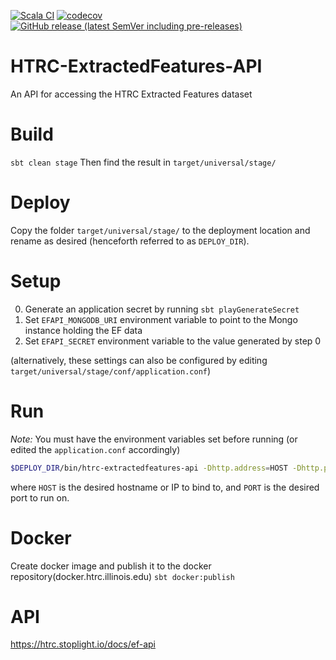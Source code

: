 [![Scala CI](https://github.com/htrc/HTRC-EF-API/actions/workflows/ci.yml/badge.svg)](https://github.com/htrc/HTRC-EF-API/actions/workflows/ci.yml)
[![codecov](https://codecov.io/gh/htrc/HTRC-EF-API/graph/badge.svg?token=SHgcExcM7o)](https://codecov.io/gh/htrc/HTRC-EF-API)
[![GitHub release (latest SemVer including pre-releases)](https://img.shields.io/github/v/release/htrc/HTRC-EF-API?include_prereleases&sort=semver)](https://github.com/htrc/HTRC-EF-API/releases/latest)

# HTRC-ExtractedFeatures-API
An API for accessing the HTRC Extracted Features dataset

# Build
`sbt clean stage`
Then find the result in `target/universal/stage/`

# Deploy
Copy the folder `target/universal/stage/` to the deployment location and rename as desired (henceforth referred to as `DEPLOY_DIR`).

# Setup
0. Generate an application secret by running `sbt playGenerateSecret`
1. Set `EFAPI_MONGODB_URI` environment variable to point to the Mongo instance holding the EF data
2. Set `EFAPI_SECRET` environment variable to the value generated by step 0

(alternatively, these settings can also be configured by editing `target/universal/stage/conf/application.conf`)

# Run
*Note:* You must have the environment variables set before running (or edited the `application.conf` accordingly)
```bash
$DEPLOY_DIR/bin/htrc-extractedfeatures-api -Dhttp.address=HOST -Dhttp.port=PORT -Dplay.http.context=/api
```
where `HOST` is the desired hostname or IP to bind to, and `PORT` is the desired port to run on.

# Docker
Create docker image and publish it to the docker repository(docker.htrc.illinois.edu)
`sbt docker:publish`

# API

https://htrc.stoplight.io/docs/ef-api
